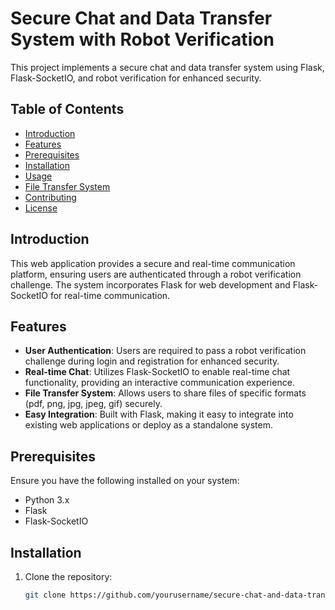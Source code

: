 # Secure Chat and Data Transfer System with Robot Verification

This project implements a secure chat and data transfer system using Flask, Flask-SocketIO, and robot verification for enhanced security.

## Table of Contents

- [Introduction](#introduction)
- [Features](#features)
- [Prerequisites](#prerequisites)
- [Installation](#installation)
- [Usage](#usage)
- [File Transfer System](#file-transfer-system)
- [Contributing](#contributing)
- [License](#license)

## Introduction

This web application provides a secure and real-time communication platform, ensuring users are authenticated through a robot verification challenge. The system incorporates Flask for web development and Flask-SocketIO for real-time communication.

## Features

- **User Authentication**: Users are required to pass a robot verification challenge during login and registration for enhanced security.
- **Real-time Chat**: Utilizes Flask-SocketIO to enable real-time chat functionality, providing an interactive communication experience.
- **File Transfer System**: Allows users to share files of specific formats (pdf, png, jpg, jpeg, gif) securely.
- **Easy Integration**: Built with Flask, making it easy to integrate into existing web applications or deploy as a standalone system.

## Prerequisites

Ensure you have the following installed on your system:

- Python 3.x
- Flask
- Flask-SocketIO

## Installation

1. Clone the repository:

   ```bash
   git clone https://github.com/yourusername/secure-chat-and-data-transfer.git
